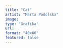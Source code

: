 ```yaml
---
title: "Cat"
artist: "Marta Podolska"
image:
type: "Grafika"
url:
format: "40x60"
featured: false
---
```

